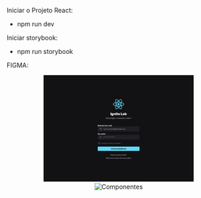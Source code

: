 Iniciar o Projeto React: 
- npm run dev


Iniciar storybook:
- npm run storybook


FIGMA:

<div align="center">
    <img src="https://github.com/SauloCandeira/ignite-lab-design-system/blob/master/Figma/d59f3587-e46c-4a72-8764-cdbb5ed3b0ea.jpeg?raw=true" alt="Prototipo" height="240">
</div>
<div align="center">  
    <img src="[https://raw.githubusercontent.com/scarmuega/choose-your-side/master/yoda.svg?sanitize=true#gh-light-mode-only](https://github.com/SauloCandeira/ignite-lab-design-system/blob/master/Figma/e66a57f7-c322-4f6a-8266-677b643d70a7.jpeg?raw=true)" alt="Componentes" height="240">
</div>

